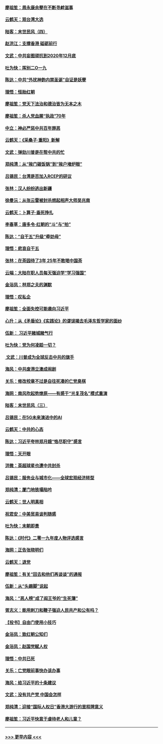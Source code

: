 #### [廖祖笙：周永康余孽在不断寻衅滋事](../pages/nsc993/n11751013.md?t=12281711) 
#### [云鹤天：观台湾大选](../pages/nsc993/n11751007.md?t=12281711) 
#### [陆客：末世民风（四）](../pages/nsc993/n11749203.md?t=12281711) 
#### [赵洪江：支撑香港 砥砺前行](../pages/nsc993/n11748482.md?t=12281711) 
#### [文武：中共妄图顽抗到2020年12月底](../pages/nsc993/n11748446.md?t=12281711) 
#### [吐为快：挥别二O一九](../pages/nsc993/n11748411.md?t=12281711) 
#### [陈达：中共“外扰神韵内禁圣诞”自证是妖孽](../pages/nsc993/n11748226.md?t=12281711) 
#### [理悟：怪胎红朝](../pages/nsc993/n11748206.md?t=12281711) 
#### [廖祖笙：党天下法治和德治皆为无本之木](../pages/nsc993/n11748135.md?t=12281711) 
#### [廖祖笙：杀人党血腥“执政”70年](../pages/nsc993/n11745144.md?t=12281711) 
#### [中立：神必严惩中共百年罪恶](../pages/nsc993/n11744970.md?t=12281711) 
#### [云鹤天：《采桑子‧重阳》新解](../pages/nsc993/n11744948.md?t=12281711) 
#### [文武：弹劾川普是在帮中共的忙](../pages/nsc993/n11744758.md?t=12281711) 
#### [郑纯清：从“挨门砸饭锅”到“挨户堵炉眼”](../pages/nsc993/n11744745.md?t=12281711) 
#### [吕锡民：台湾是否加入RCEP的研议](../pages/nsc993/n11744701.md?t=12281711) 
#### [张林：汉人纷纷逃出新疆](../pages/nsc993/n11743530.md?t=12281711) 
#### [徐曼沅：从张云雷被封杀想起相声大师吴兆南](../pages/nsc993/n11741816.md?t=12281711) 
#### [云鹤天：卜算子‧垂死挣扎](../pages/nsc993/n11739956.md?t=12281711) 
#### [李春草：唐多令‧红朝的“斗”与“拍”](../pages/nsc993/n11739830.md?t=12281711) 
#### [陈达：“自干五”升级“牵妨母”](../pages/nsc993/n11739724.md?t=12281711) 
#### [理悟：悲哀自干五](../pages/nsc993/n11739547.md?t=12281711) 
#### [张林：在茶园待了3年 25年不敢喝中国茶](../pages/nsc993/n11739240.md?t=12281711) 
#### [云端：大陆在职人员每天强迫学“学习强国”](../pages/nsc993/n11738735.md?t=12281711) 
#### [金浴凤：林郑之夫的渊默](../pages/nsc993/n11737735.md?t=12281711) 
#### [理悟：叹私企](../pages/nsc993/n11737715.md?t=12281711) 
#### [廖祖笙：全面失控可能袭向习近平](../pages/nsc993/n11737704.md?t=12281711) 
#### [心升：从《矛盾论》《实践论》的谬误揭去毛泽东哲学家的面纱](../pages/nsc993/n11736962.md?t=12281711) 
#### [伍新： 习近平赌城赌气行](../pages/nsc993/n11736929.md?t=12281711) 
#### [吐为快：党为何凌蹈一切？](../pages/nsc993/n11736915.md?t=12281711) 
#### [ 文武：川普成为全球反击中共的旗手](../pages/nsc993/n11736882.md?t=12281711) 
#### [海风：中共废港立澳成闹剧](../pages/nsc993/n11735857.md?t=12281711) 
#### [关乐：修改校章不过是自往死凑的亡党臭棋](../pages/nsc993/n11735097.md?t=12281711) 
#### [海网：南风吹起势燎原——有感于“光复茂名”模式重演](../pages/nsc993/n11732308.md?t=12281711) 
#### [陆客：末世民风（三）](../pages/nsc993/n11732211.md?t=12281711) 
#### [吕锡民：在5G未来演进中的AI](../pages/nsc993/n11730010.md?t=12281711) 
#### [云鹤天：中共的心态](../pages/nsc993/n11729906.md?t=12281711) 
#### [陈达：习近平夸林郑月娥“恪尽职守”感言](../pages/nsc993/n11729881.md?t=12281711) 
#### [理悟：天开眼](../pages/nsc993/n11729699.md?t=12281711) 
#### [洪微：英超球星也遭中共封杀](../pages/nsc993/n11727243.md?t=12281711) 
#### [吕锡民：服务业与城市化——全球宏观经济转型](../pages/nsc993/n11725845.md?t=12281711) 
#### [郑纯清：厦门地铁塌陷吟](../pages/nsc993/n11725813.md?t=12281711) 
#### [云鹤天：世人明真相](../pages/nsc993/n11725621.md?t=12281711) 
#### [祝君安：中美贸易谈判随感](../pages/nsc993/n11725609.md?t=12281711) 
#### [吐为快：末朝即景](../pages/nsc993/n11723365.md?t=12281711) 
#### [陈达：《时代》二零一九年度人物评选感言](../pages/nsc993/n11723337.md?t=12281711) 
#### [海网：正告张晓明们](../pages/nsc993/n11723228.md?t=12281711) 
#### [云鹤天：退党](../pages/nsc993/n11723056.md?t=12281711) 
#### [廖祖笙：有关“回去和他们再谈谈”的通报](../pages/nsc993/n11722442.md?t=12281711) 
#### [伍新：从“头踢脚”说起](../pages/nsc993/n11722429.md?t=12281711) 
#### [海风：“恶人榜”成了阎王爷的“生死簿”](../pages/nsc993/n11722272.md?t=12281711) 
#### [胥志义：能用剌刀和鞭子强迫人民共产和公有吗？](../pages/nsc993/n11720569.md?t=12281711) 
#### [【投书】自由门使用小技巧](../pages/nsc993/n11720180.md?t=12281711) 
#### [金浴凤：致红朝公知们](../pages/nsc993/n11720563.md?t=12281711) 
#### [金浴凤：赵国党赋人权](../pages/nsc993/n11720533.md?t=12281711) 
#### [理悟：中共已死](../pages/nsc993/n11720233.md?t=12281711) 
#### [关乐：亡党眼前事快办该办事](../pages/nsc993/n11719160.md?t=12281711) 
#### [海风：给习近平的十条建议](../pages/nsc993/n11717616.md?t=12281711) 
#### [文武：没有共产党 中国会怎样](../pages/nsc993/n11717584.md?t=12281711) 
#### [郑纯清：迎接“国际人权日”香港大游行的里程牌意义](../pages/nsc993/n11717417.md?t=12281711) 
#### [廖祖笙：习近平快意于虐待老人和儿童？](../pages/nsc993/n11715313.md?t=12281711) 

----
#### [ >>> 更早内容 <<< ](../indexes/nsc993-earlier.md)
